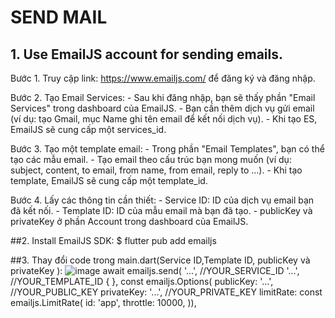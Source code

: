 # SEND MAIL

## 1. Use EmailJS account for sending emails.
Bước 1. Truy cập link: https://www.emailjs.com/ để đăng ký và đăng nhập.

Bước 2. Tạo Email Services:
    - Sau khi đăng nhập, bạn sẽ thấy phần "Email Services" trong dashboard của EmailJS. 
    - Bạn cần thêm dịch vụ gửi email (ví dụ: tạo Gmail, mục Name ghi tên email để kết nối dịch vụ).
    - Khi tạo ES, EmailJS sẽ cung cấp một services_id.
    
Bước 3. Tạo một template email:
    - Trong phần "Email Templates", bạn có thể tạo các mẫu email. 
    - Tạo email theo cấu trúc bạn mong muốn (ví dụ: subject, content, to email, from name, from email, reply to ...).
    - Khi tạo template, EmailJS sẽ cung cấp một template_id.
    
Bước 4. Lấy các thông tin cần thiết:
    - Service ID: ID của dịch vụ email bạn đã kết nối.
    - Template ID: ID của mẫu email mà bạn đã tạo.
    - publicKey và privateKey ở phần Account trong dashboard của EmailJS.

##2. Install EmailJS SDK: $ flutter pub add emailjs

##3. Thay đổi code trong main.dart(Service ID,Template ID, publicKey và privateKey ):
![image](https://github.com/user-attachments/assets/a1846ec9-8aee-4333-b19f-6c7c6bbed1f9)
        await emailjs.send(
        '...', //YOUR_SERVICE_ID
        '...', //YOUR_TEMPLATE_ID
        {
        },
        const emailjs.Options(
            publicKey: '...',  //YOUR_PUBLIC_KEY
            privateKey: '...',  //YOUR_PRIVATE_KEY
            limitRate: const emailjs.LimitRate(
              id: 'app',
              throttle: 10000,
            )),


